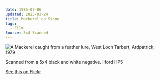 ```yaml
---
date: 1985-07-06
updated: 2025-03-24
title: Mackerel on Stone
tags:
  - Film
Source: 5x4 Scanned
---
```


![A Mackerel caught from a feather lure, West Loch Tarbert, Ardpatrick, 1979](https://live.staticflickr.com/65535/49845397763_68eaeb090a_k.jpg)
<!-- more -->
Scanned from a 5x4 black and white negative. Ilford HP5

[See this on Flickr](https://flic.kr/p/2iWEGaH)